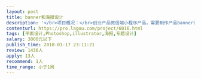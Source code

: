 ```yaml
---                
layout: post       
title: banner和海报设计           
description: '</br>项目概况：</br>创业产品微信端小程序产品，需要制作产品banner设计图和一些线上推广海报。</br>项目需求：</br>根据提供文案独立完成移动端相关宣传海报、banner等的设计。</br>线上移动端设计经验丰富，能够独立较快速的完成设计工作。</br>有APP、微信端等实际成型案例者最佳。</br>公司创始人做设计出身，对视觉效果要求相对较高，如果请提供一些个人真实作品，便于双方了解。</br>'     
contenturl: https://pro.lagou.com/project/6016.html      
tags: [平面设计,Photoshop,illustrator,海报,专题设计]            
salary: 3000元以下          
publish_time: 2018-01-17 23:11:21         
review: 1436人                   
apply: 13人                   
recommend: 1人                   
time_range: 小于1周              
---                 
```

